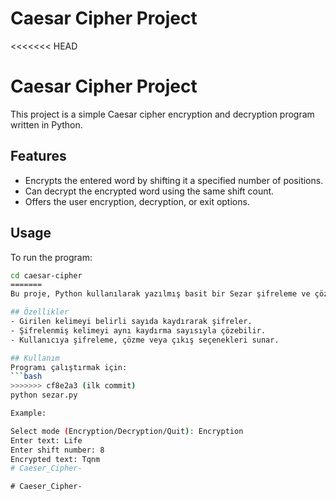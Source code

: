 # Caesar Cipher Project

<<<<<<< HEAD
# Caesar Cipher Project

This project is a simple Caesar cipher encryption and decryption program written in Python.  

## Features
- Encrypts the entered word by shifting it a specified number of positions.
- Can decrypt the encrypted word using the same shift count.
- Offers the user encryption, decryption, or exit options.
## Usage
To run the program:
```bash
cd caesar-cipher
=======
Bu proje, Python kullanılarak yazılmış basit bir Sezar şifreleme ve çözme programıdır.  

## Özellikler
- Girilen kelimeyi belirli sayıda kaydırarak şifreler.
- Şifrelenmiş kelimeyi aynı kaydırma sayısıyla çözebilir.
- Kullanıcıya şifreleme, çözme veya çıkış seçenekleri sunar.

## Kullanım
Programı çalıştırmak için:
```bash
>>>>>>> cf8e2a3 (ilk commit)
python sezar.py

Example:

Select mode (Encryption/Decryption/Quit): Encryption
Enter text: Life
Enter shift number: 8
Encrypted text: Tqnm
#   C a e s e r _ C i p h e r -  
 #   C a e s e r _ C i p h e r -  
 
